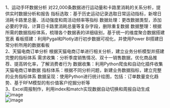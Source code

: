1、运动手环数据分析
对22,000条数据进行运动量和卡路里消耗的关系分析，提供实时数据分析和报告
指标选取：基于历史运动记录选取日常运动指标，新增日消耗卡路里总量、活动强度和周活动频率等指标
数据处理：更改数据类型，添加必要的字段，计算日卡路里消耗总量等复杂字段，删除重复数据
数据整理：根据所需的数据指标体系，梳理各个数据表的详细级别，基于统一的维度聚合数据搭建宽表
看板搭建：利用Pygal和Plotly进行初步数据可视化，并使用Power BI搭建日常分析所用的数据看板  
2、天猫电商订单分析
根据天猫电商订单进行相关分析，建立业务分析模型并搭建完整的指标体系
需求收集：分析季度销售情况、双十一销售数据，优化商品推荐、提高转化率，了解消费者行为
数据收集：利用Python爬虫和自动化插件收集天猫电商订单数据
指标体系：根据不同分析问题，新建业务数据指标，建立完整的业务指标体系
数据呈现：使用Python进行统计绘图，包括：订单数量变化趋势、基于RFM模型的有价值客户挖掘分析等  
3、Excel周报制作，利用index和match实现数据自动切换和周报自动生成  
![image](https://user-images.githubusercontent.com/37495666/229359221-49a7dbf7-16f5-4d51-8a4f-bddfaaecd15c.png)  
![image](https://user-images.githubusercontent.com/37495666/229359241-00c53ed8-f0ac-4d04-b843-1455e69b9605.png)
